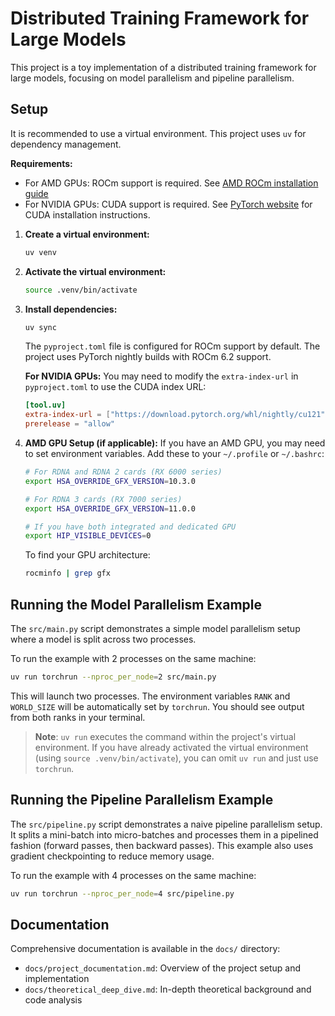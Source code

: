 # Distributed Training Framework for Large Models

This project is a toy implementation of a distributed training framework for large models, focusing on model parallelism and pipeline parallelism. 

## Setup

It is recommended to use a virtual environment. This project uses `uv` for dependency management.

**Requirements:**
- For AMD GPUs: ROCm support is required. See [AMD ROCm installation guide](https://rocm.docs.amd.com/)
- For NVIDIA GPUs: CUDA support is required. See [PyTorch website](https://pytorch.org/) for CUDA installation instructions.

1.  **Create a virtual environment:**
    ```bash
    uv venv
    ```

2.  **Activate the virtual environment:**
    ```bash
    source .venv/bin/activate
    ```

3.  **Install dependencies:**
    ```bash
    uv sync
    ```
    
    The `pyproject.toml` file is configured for ROCm support by default. The project uses PyTorch nightly builds with ROCm 6.2 support.
    
    **For NVIDIA GPUs:** You may need to modify the `extra-index-url` in `pyproject.toml` to use the CUDA index URL:
    ```toml
    [tool.uv]
    extra-index-url = ["https://download.pytorch.org/whl/nightly/cu121"]
    prerelease = "allow"
    ```

4.  **AMD GPU Setup (if applicable):**
    If you have an AMD GPU, you may need to set environment variables. Add these to your `~/.profile` or `~/.bashrc`:
    ```bash
    # For RDNA and RDNA 2 cards (RX 6000 series)
    export HSA_OVERRIDE_GFX_VERSION=10.3.0
    
    # For RDNA 3 cards (RX 7000 series)  
    export HSA_OVERRIDE_GFX_VERSION=11.0.0
    
    # If you have both integrated and dedicated GPU
    export HIP_VISIBLE_DEVICES=0
    ```
    
    To find your GPU architecture:
    ```bash
    rocminfo | grep gfx
    ```

## Running the Model Parallelism Example

The `src/main.py` script demonstrates a simple model parallelism setup where a model is split across two processes.

To run the example with 2 processes on the same machine:

```bash
uv run torchrun --nproc_per_node=2 src/main.py
```

This will launch two processes. The environment variables `RANK` and `WORLD_SIZE` will be automatically set by `torchrun`. You should see output from both ranks in your terminal. 

> **Note**: `uv run` executes the command within the project's virtual environment. If you have already activated the virtual environment (using `source .venv/bin/activate`), you can omit `uv run` and just use `torchrun`.

## Running the Pipeline Parallelism Example

The `src/pipeline.py` script demonstrates a naive pipeline parallelism setup. It splits a mini-batch into micro-batches and processes them in a pipelined fashion (forward passes, then backward passes). This example also uses gradient checkpointing to reduce memory usage.

To run the example with 4 processes on the same machine:

```bash
uv run torchrun --nproc_per_node=4 src/pipeline.py
```

## Documentation

Comprehensive documentation is available in the `docs/` directory:
- `docs/project_documentation.md`: Overview of the project setup and implementation
- `docs/theoretical_deep_dive.md`: In-depth theoretical background and code analysis 
